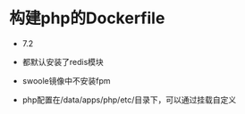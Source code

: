 # 构建php的Dockerfile

* 7.2

* 都默认安装了redis模块

* swoole镜像中不安装fpm

* php配置在/data/apps/php/etc/目录下，可以通过挂载自定义

